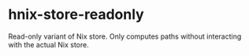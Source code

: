 # hnix-store-readonly

Read-only variant of Nix store. Only computes paths
without interacting with the actual Nix store.

[System.Nix.Store.ReadOnly]: ./src/System/Nix/Store/ReadOnly.hs
